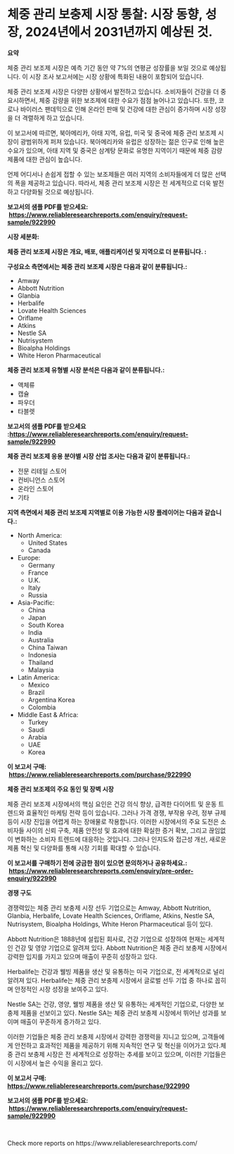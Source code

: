 <p><h1>체중 관리 보충제 시장 통찰: 시장 동향, 성장, 2024년에서 2031년까지 예상된 것.</h1></p><p><strong>요약</strong></p>
<p><p>체중 관리 보조제 시장은 예측 기간 동안 약 7%의 연평균 성장률을 보일 것으로 예상됩니다. 이 시장 조사 보고서에는 시장 상황에 특화된 내용이 포함되어 있습니다.</p><p>체중 관리 보조제 시장은 다양한 상황에서 발전하고 있습니다. 소비자들이 건강을 더 중요시하면서, 체중 감량을 위한 보조제에 대한 수요가 점점 늘어나고 있습니다. 또한, 코로나 바이러스 팬데믹으로 인해 온라인 판매 및 건강에 대한 관심이 증가하며 시장 성장을 더 격렬하게 하고 있습니다.</p><p>이 보고서에 따르면, 북아메리카, 아태 지역, 유럽, 미국 및 중국에 체중 관리 보조제 시장이 광범위하게 퍼져 있습니다. 북아메리카와 유럽은 성장하는 젊은 인구로 인해 높은 수요가 있으며, 아태 지역 및 중국은 삼계탕 문화로 유명한 지역이기 때문에 체중 감량 제품에 대한 관심이 높습니다.</p><p>언제 어디서나 손쉽게 접할 수 있는 보조제들은 여러 지역의 소비자들에게 더 많은 선택의 폭을 제공하고 있습니다. 따라서, 체중 관리 보조제 시장은 전 세계적으로 더욱 발전하고 다양화될 것으로 예상됩니다.</p></p>
<p><strong>보고서의 샘플 PDF를 받으세요: &nbsp;<a href="https://www.reliableresearchreports.com/enquiry/request-sample/922990">https://www.reliableresearchreports.com/enquiry/request-sample/922990</a></strong></p>
<p><strong>시장 세분화:</strong></p>
<p><strong> 체중 관리 보조제 시장은 개요, 배포, 애플리케이션 및 지역으로 더 분류됩니다. :</strong></p>
<p><strong>구성요소 측면에서는 체중 관리 보조제 시장은 다음과 같이 분류됩니다.:</strong></p>
<p><ul><li>Amway</li><li>Abbott Nutrition</li><li>Glanbia</li><li>Herbalife</li><li>Lovate Health Sciences</li><li>Oriflame</li><li>Atkins</li><li>Nestle SA</li><li>Nutrisystem</li><li>Bioalpha Holdings</li><li>White Heron Pharmaceutical</li></ul></p>
<p><strong> 체중 관리 보조제 유형별 시장 분석은 다음과 같이 분류됩니다.:</strong></p>
<p><ul><li>액체류</li><li>캡슐</li><li>파우더</li><li>타블렛</li></ul></p>
<p><strong>보고서의 샘플 PDF를 받으세요 :<a href="https://www.reliableresearchreports.com/enquiry/request-sample/922990">https://www.reliableresearchreports.com/enquiry/request-sample/922990</a></strong></p>
<p><strong> 체중 관리 보조제 응용 분야별 시장 산업 조사는 다음과 같이 분류됩니다.:</strong></p>
<p><ul><li>전문 리테일 스토어</li><li>컨비니언스 스토어</li><li>온라인 스토어</li><li>기타</li></ul></p>
<p><strong>지역 측면에서 체중 관리 보조제 지역별로 이용 가능한 시장 플레이어는 다음과 같습니다.:</strong></p>
<p><ul>
    <li>
        North America:
        <ul>
            <li>United States</li>
            <li>Canada</li>
        </ul>
    </li>
    <li>
        Europe:
        <ul>
            <li>Germany</li>
            <li>France</li>
            <li>U.K.</li>
            <li>Italy</li>
            <li>Russia</li>
        </ul>
    </li>
    <li>
        Asia-Pacific:
        <ul>
            <li>China</li>
            <li>Japan</li>
            <li>South Korea</li>
            <li>India</li>
            <li>Australia</li>
            <li>China Taiwan</li>
            <li>Indonesia</li>
            <li>Thailand</li>
            <li>Malaysia</li>
        </ul>
    </li>
    <li>
        Latin America:
        <ul>
            <li>Mexico</li>
            <li>Brazil</li>
            <li>Argentina Korea</li>
            <li>Colombia</li>
        </ul>
    </li>
    <li>
        Middle East & Africa:
        <ul>
            <li>Turkey</li>
            <li>Saudi</li>
            <li>Arabia</li>
            <li>UAE</li>
            <li>Korea</li>
        </ul>
    </li>
    </ul></p>
<p><strong>이 보고서 구매: &nbsp;<a href="https://www.reliableresearchreports.com/purchase/922990">https://www.reliableresearchreports.com/purchase/922990</a></strong></p>
<p><strong>체중 관리 보조제의 주요 동인 및 장벽 시장</strong></p>
<p><p>체중 관리 보조제 시장에서의 핵심 요인은 건강 의식 향상, 급격한 다이어트 및 운동 트렌드와 효율적인 마케팅 전략 등이 있습니다. 그러나 가격 경쟁, 부작용 우려, 정부 규제 등이 시장 진입을 어렵게 하는 장애물로 작용합니다. 이러한 시장에서의 주요 도전은 소비자들 사이의 신뢰 구축, 제품 안전성 및 효과에 대한 확실한 증거 확보, 그리고 끊임없이 변화하는 소비자 트렌드에 대응하는 것입니다. 그러나 인지도와 접근성 개선, 새로운 제품 혁신 및 다양화를 통해 시장 기회를 확대할 수 있습니다.</p></p>
<p><strong>이 보고서를 구매하기 전에 궁금한 점이 있으면 문의하거나 공유하세요.: &nbsp;<a href="https://www.reliableresearchreports.com/enquiry/pre-order-enquiry/922990">https://www.reliableresearchreports.com/enquiry/pre-order-enquiry/922990</a></strong></p>
<p><strong>경쟁 구도</strong></p>
<p><p>경쟁력있는 체중 관리 보충제 시장 선두 기업으로는 Amway, Abbott Nutrition, Glanbia, Herbalife, Lovate Health Sciences, Oriflame, Atkins, Nestle SA, Nutrisystem, Bioalpha Holdings, White Heron Pharmaceutical 등이 있다. </p><p>Abbott Nutrition은 1888년에 설립된 회사로, 건강 기업으로 성장하여 현재는 세계적인 건강 및 영양 기업으로 알려져 있다. Abbott Nutrition은 체중 관리 보충제 시장에서 강력한 입지를 가지고 있으며 매출이 꾸준히 성장하고 있다. </p><p>Herbalife는 건강과 웰빙 제품을 생산 및 유통하는 미국 기업으로, 전 세계적으로 널리 알려져 있다. Herbalife는 체중 관리 보충제 시장에서 글로벌 선두 기업 중 하나로 꼽히며 안정적인 시장 성장을 보여주고 있다.</p><p>Nestle SA는 건강, 영양, 웰빙 제품을 생산 및 유통하는 세계적인 기업으로, 다양한 보충제 제품을 선보이고 있다. Nestle SA는 체중 관리 보충제 시장에서 뛰어난 성과를 보이며 매출이 꾸준하게 증가하고 있다.</p><p>이러한 기업들은 체중 관리 보충제 시장에서 강력한 경쟁력을 지니고 있으며, 고객들에게 안전하고 효과적인 제품을 제공하기 위해 지속적인 연구 및 혁신을 이어가고 있다.체중 관리 보충제 시장은 전 세계적으로 성장하는 추세를 보이고 있으며, 이러한 기업들은 이 시장에서 높은 수익을 올리고 있다.</p></p>
<p><strong>이 보고서 구매: &nbsp; <a href="https://www.reliableresearchreports.com/purchase/922990">https://www.reliableresearchreports.com/purchase/922990</a></strong></p>
<p><strong>보고서의 샘플 PDF를 받으세요: &nbsp;<a href="https://www.reliableresearchreports.com/enquiry/request-sample/922990">https://www.reliableresearchreports.com/enquiry/request-sample/922990</a></strong><strong></strong></p>
<p>&nbsp;</p>
<p>Check more reports on https://www.reliableresearchreports.com/</p>